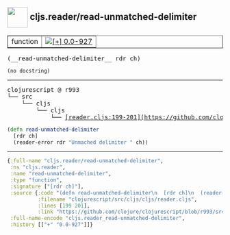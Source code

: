 ## <img width="48px" valign="middle" src="http://i.imgur.com/Hi20huC.png"> cljs.reader/read-unmatched-delimiter

 <table border="1">
<tr>
<td>function</td>
<td><a href="https://github.com/cljsinfo/api-refs/tree/0.0-927"><img valign="middle" alt="[+] 0.0-927" src="https://img.shields.io/badge/+-0.0--927-lightgrey.svg"></a> </td>
</tr>
</table>

 <samp>
(__read-unmatched-delimiter__ rdr ch)<br>
</samp>

```
(no docstring)
```

---

 <pre>
clojurescript @ r993
└── src
    └── cljs
        └── cljs
            └── <ins>[reader.cljs:199-201](https://github.com/clojure/clojurescript/blob/r993/src/cljs/cljs/reader.cljs#L199-L201)</ins>
</pre>

```clj
(defn read-unmatched-delimiter
  [rdr ch]
  (reader-error rdr "Unmached delimiter " ch))
```


---

```clj
{:full-name "cljs.reader/read-unmatched-delimiter",
 :ns "cljs.reader",
 :name "read-unmatched-delimiter",
 :type "function",
 :signature ["[rdr ch]"],
 :source {:code "(defn read-unmatched-delimiter\n  [rdr ch]\n  (reader-error rdr \"Unmached delimiter \" ch))",
          :filename "clojurescript/src/cljs/cljs/reader.cljs",
          :lines [199 201],
          :link "https://github.com/clojure/clojurescript/blob/r993/src/cljs/cljs/reader.cljs#L199-L201"},
 :full-name-encode "cljs.reader_read-unmatched-delimiter",
 :history [["+" "0.0-927"]]}

```
